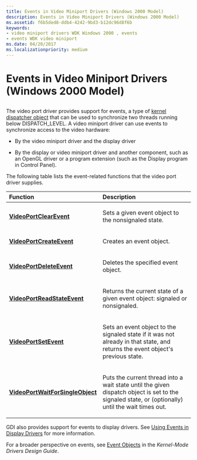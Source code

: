 ```yaml
---
title: Events in Video Miniport Drivers (Windows 2000 Model)
description: Events in Video Miniport Drivers (Windows 2000 Model)
ms.assetid: f6b5ded8-ddb4-4242-9bd3-b12dc96d8f6b
keywords:
- video miniport drivers WDK Windows 2000 , events
- events WDK video miniport
ms.date: 04/20/2017
ms.localizationpriority: medium
---
```


# Events in Video Miniport Drivers (Windows 2000 Model)


## <span id="ddk_events_in_video_miniport_drivers_windows_2000_model__gg"></span><span id="DDK_EVENTS_IN_VIDEO_MINIPORT_DRIVERS_WINDOWS_2000_MODEL__GG"></span>


The video port driver provides support for events, a type of [kernel dispatcher object](https://docs.microsoft.com/windows-hardware/drivers/kernel/kernel-dispatcher-objects) that can be used to synchronize two threads running below DISPATCH\_LEVEL. A video miniport driver can use events to synchronize access to the video hardware:

-   By the video miniport driver and the display driver

-   By the display or video miniport driver and another component, such as an OpenGL driver or a program extension (such as the Display program in Control Panel).

The following table lists the event-related functions that the video port driver supplies.

<table>
<colgroup>
<col width="50%" />
<col width="50%" />
</colgroup>
<thead>
<tr class="header">
<th align="left">Function</th>
<th align="left">Description</th>
</tr>
</thead>
<tbody>
<tr class="odd">
<td align="left"><p><a href="https://docs.microsoft.com/windows-hardware/drivers/ddi/content/video/nf-video-videoportclearevent" data-raw-source="[&lt;strong&gt;VideoPortClearEvent&lt;/strong&gt;](https://docs.microsoft.com/windows-hardware/drivers/ddi/content/video/nf-video-videoportclearevent)"><strong>VideoPortClearEvent</strong></a></p></td>
<td align="left"><p>Sets a given event object to the nonsignaled state.</p></td>
</tr>
<tr class="even">
<td align="left"><p><a href="https://docs.microsoft.com/windows-hardware/drivers/ddi/content/video/nf-video-videoportcreateevent" data-raw-source="[&lt;strong&gt;VideoPortCreateEvent&lt;/strong&gt;](https://docs.microsoft.com/windows-hardware/drivers/ddi/content/video/nf-video-videoportcreateevent)"><strong>VideoPortCreateEvent</strong></a></p></td>
<td align="left"><p>Creates an event object.</p></td>
</tr>
<tr class="odd">
<td align="left"><p><a href="https://docs.microsoft.com/windows-hardware/drivers/ddi/content/video/nf-video-videoportdeleteevent" data-raw-source="[&lt;strong&gt;VideoPortDeleteEvent&lt;/strong&gt;](https://docs.microsoft.com/windows-hardware/drivers/ddi/content/video/nf-video-videoportdeleteevent)"><strong>VideoPortDeleteEvent</strong></a></p></td>
<td align="left"><p>Deletes the specified event object.</p></td>
</tr>
<tr class="even">
<td align="left"><p><a href="https://docs.microsoft.com/windows-hardware/drivers/ddi/content/video/nf-video-videoportreadstateevent" data-raw-source="[&lt;strong&gt;VideoPortReadStateEvent&lt;/strong&gt;](https://docs.microsoft.com/windows-hardware/drivers/ddi/content/video/nf-video-videoportreadstateevent)"><strong>VideoPortReadStateEvent</strong></a></p></td>
<td align="left"><p>Returns the current state of a given event object: signaled or nonsignaled.</p></td>
</tr>
<tr class="odd">
<td align="left"><p><a href="https://docs.microsoft.com/windows-hardware/drivers/ddi/content/video/nf-video-videoportsetevent" data-raw-source="[&lt;strong&gt;VideoPortSetEvent&lt;/strong&gt;](https://docs.microsoft.com/windows-hardware/drivers/ddi/content/video/nf-video-videoportsetevent)"><strong>VideoPortSetEvent</strong></a></p></td>
<td align="left"><p>Sets an event object to the signaled state if it was not already in that state, and returns the event object's previous state.</p></td>
</tr>
<tr class="even">
<td align="left"><p><a href="https://docs.microsoft.com/windows-hardware/drivers/ddi/content/video/nf-video-videoportwaitforsingleobject" data-raw-source="[&lt;strong&gt;VideoPortWaitForSingleObject&lt;/strong&gt;](https://docs.microsoft.com/windows-hardware/drivers/ddi/content/video/nf-video-videoportwaitforsingleobject)"><strong>VideoPortWaitForSingleObject</strong></a></p></td>
<td align="left"><p>Puts the current thread into a wait state until the given dispatch object is set to the signaled state, or (optionally) until the wait times out.</p></td>
</tr>
</tbody>
</table>

 

GDI also provides support for events to display drivers. See [Using Events in Display Drivers](using-events-in-display-drivers.md) for more information.

For a broader perspective on events, see [Event Objects](https://docs.microsoft.com/windows-hardware/drivers/kernel/event-objects) in the *Kernel-Mode Drivers Design Guide*.

 

 





